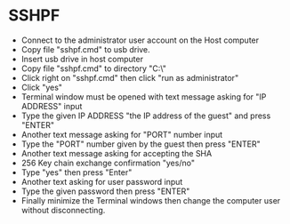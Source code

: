# SSHPF
<ul>
<li>Connect to the administrator user account on the Host computer</li>
<li>Copy file "sshpf.cmd" to usb drive.</li>
<li>Insert usb drive in host computer</li>
<li>Copy file "sshpf.cmd" to directory "C:\"</li>
<li>Click right on "sshpf.cmd" then click "run as administrator"</li>
<li>Click "yes"</li>
<li>Terminal window must be opened with text message asking for "IP ADDRESS" input</li>
<li>Type the given IP ADDRESS "the IP address of the guest" and press "ENTER"</li>
<li>Another text message asking for "PORT" number input</li>
<li>Type the "PORT" number given by the guest then press "ENTER"</li>
<li>Another text message asking for accepting the SHA<li>256 Key chain exchange confirmation "yes/no"</li>
<li>Type "yes" then press "Enter"</li>
<li>Another text asking for user password input</li>
<li>Type the given password then press "ENTER"</li>
<li>Finally minimize the Terminal windows then change the computer user without disconnecting.
</ul>
